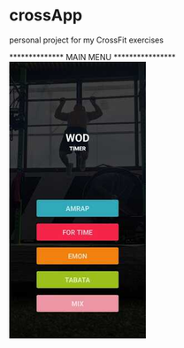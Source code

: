 # crossApp
personal project for my CrossFit exercises 

************** MAIN MENU ****************
![](https://github.com/CesarCanche-bot/crossApp/blob/main/main-menu.jpeg)
